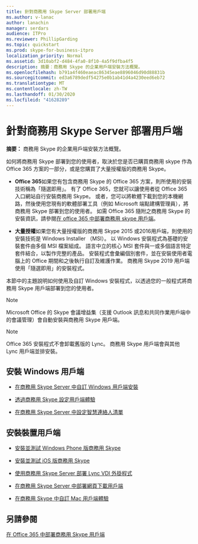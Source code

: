 ```yaml
---
title: 針對商務用 Skype Server 部署用戶端
ms.author: v-lanac
author: lanachin
manager: serdars
audience: ITPro
ms.reviewer: PhillipGarding
ms.topic: quickstart
ms.prod: skype-for-business-itpro
localization_priority: Normal
ms.assetid: 3d10abf2-d484-4fa0-8f10-4a5f9dfba4f5
description: 摘要：商務用 Skype 的企業用戶端安裝方法概覽。
ms.openlocfilehash: b791a4f460eaeac86345eae8896046d90d88831b
ms.sourcegitcommit: ed3a6789dedf54275e0b1ab41d4a4230eed6eb72
ms.translationtype: MT
ms.contentlocale: zh-TW
ms.lasthandoff: 01/30/2020
ms.locfileid: "41628289"
---
```

# <a name="deploy-clients-for-skype-for-business-server"></a>針對商務用 Skype Server 部署用戶端
 
**摘要：** 商務用 Skype 的企業用戶端安裝方法概覽。
  
如何將商務用 Skype 部署到您的使用者，取決於您是否已購買商務用 skype 作為 Office 365 方案的一部分，或是您購買了大量授權版的商務用 Skype。 
  
- **Office 365**如果您有包含商務用 Skype 的 Office 365 方案，則所使用的安裝技術稱為「隨選即用」。 有了 Office 365，您就可以讓使用者從 Office 365 入口網站自行安裝商務用 Skype。 或者，您可以將軟體下載到您的本機網路，然後使用您現有的軟體部署工具（例如 Microsoft 端點建構管理員），將商務用 Skype 部署到您的使用者。 如需 Office 365 隨附之商務用 Skype 的安裝資訊，請參閱[在 office 365 中部署商務用 skype 用戶端](https://support.office.com/article/8c563b81-22c9-4024-9efe-9fe28c7bbc96)。
    
- **大量授權**如果您有大量授權版的商務用 Skype 2015 或2016用戶端，則使用的安裝技術是 Windows Installer （MSI）。 以 Windows 安裝程式為基礎的安裝套件由多個 MSI 檔案組成。 語言中立的核心 MSI 套件與一或多個語言特定套件結合，以製作完整的產品。 安裝程式會彙編個別套件，並在安裝使用者電腦上的 Office 期間和之後執行自訂及維護作業。 商務用 Skype 2019 用戶端使用「隨選即用」的安裝程式。
    
本節中的主題說明如何使用及自訂 Windows 安裝程式，以透過您的一般程式將商務用 Skype 用戶端部署到您的使用者。
  
> [!NOTE]
> Microsoft Office 的 Skype 會議增益集（支援 Outlook 訊息和共同作業用戶端中的會議管理）會自動安裝與商務用 Skype 用戶端。 
  
> [!NOTE]
> Office 365 安裝程式不會卸載舊版的 Lync。 商務用 Skype 用戶端會與其他 Lync 用戶端並排安裝。 
  
## <a name="installing-windows-clients"></a>安裝 Windows 用戶端

- [在商務用 Skype Server 中自訂 Windows 用戶端安裝](customize-windows-client-installation.md)
    
- [透過商務用 Skype 設定用戶端體驗](configure-the-client-experience.md)
    
- [在商務用 Skype Server 中設定智慧連絡人清單](configure-smart-contacts-list.md)
    
## <a name="installing-device-clients"></a>安裝裝置用戶端

- [安裝並測試 Windows Phone 版商務用 Skype](windows-phone.md)
    
- [安裝並測試 iOS 版商務用 Skype](ios.md)
    
    
- [使用商務用 Skype Server 部署 Lync VDI 外掛程式](deploy-the-lync-vdi-plug-in.md)
    
- [在商務用 Skype Server 中部署網頁下載用戶端](deploy-web-downloadable-clients.md)
    
- [在商務用 Skype 中自訂 Mac 用戶端體驗](customize-the-mac-client-experience.md)
    
## <a name="see-also"></a>另請參閱

[在 Office 365 中部署商務用 Skype 用戶端](../../../SfbOnline/set-up-skype-for-business-online/deploy-the-skype-for-business-client-in-office-365.md)
